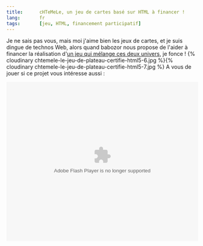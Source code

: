 ```yaml
---
title:      cHTeMeLe, un jeu de cartes basé sur HTML à financer !
lang:       fr
tags:       [jeu, HTML, financement participatif]
---
```


Je ne sais pas vous, mais moi j'aime bien les jeux de cartes, et je suis dingue de technos Web, alors quand babozor nous propose de l'aider à financer la réalisation d'[un jeu qui mélange ces deux univers](http://www.lagrottedubarbu.com/2012/09/11/chtemele-le-jeu-de-plateau-certifie-html5/), je fonce !
{% cloudinary chtemele-le-jeu-de-plateau-certifie-html5-6.jpg %}{% cloudinary chtemele-le-jeu-de-plateau-certifie-html5-7.jpg %}
A vous de jouer si ce projet vous intéresse aussi :

<object width="500" height="415"><param name="movie" value="http://static.ulule.me/site/img/widget.swf"></param><param name="flashvars" value="src=http://fr.ulule.com/chtemele/widget.xml"></param><param name="wmode" value="transparent"></param><param name="allowFullScreen" value="true"></param><param name="allowscriptaccess" value="always"></param><embed src="http://static.ulule.me/site/img/widget.swf" flashvars="src=http://fr.ulule.com/chtemele/widget.xml" type="application/x-shockwave-flash" allowscriptaccess="always" allowfullscreen="true" wmode="transparent" width="500" height="415"></embed></object>
